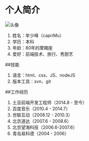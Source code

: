 # 个人简介
![头像](http://g4.tdimg.com/b/20150210/co7.png)

1. 姓名：牟少峰（capriMu）
2. 学历：本科
3. 年龄：80年的摩羯座
4. 爱好：前端技术、旅行、秀厨艺

##技能
1. 语言：html、css、JS、nodeJS
2. 版本工具：svn、git

##工作经历
1. 土豆前端开发工程师（2014.8 - 至今）
2. 百度音乐（2010.4 - 2014.7）
3. 世联互动（2008.12 - 2010.3）
4. 北京道达（2007.6 - 2008.6）
5. 北京望海科技（2006.6-2007.6）
5. 青岛易科德（2004 - 2006）
